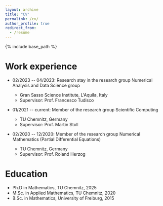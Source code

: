 ```yaml
---
layout: archive
title: "CV"
permalink: /cv/
author_profile: true
redirect_from:
  - /resume
---
```


{% include base_path %}

Work experience
======
* 02/2023 -- 04/2023: Research stay in the research group Numerical Analysis and Data Science group
  * Gran Sasso Science Institute, L'Aquila, Italy
  * Supervisor: Prof. Francesco Tudisco
  
* 01/2021 -- current: Member of the research group Scientific Computing
  * TU Chemnitz, Germany
  * Supervisor: Prof. Martin Stoll

* 02/2020 -- 12/2020: Member of the research group Numerical Mathematics (Partial Differential Equations)
  * TU Chemnitz, Germany
  * Supervisor: Prof. Roland Herzog
  
Education
======
* Ph.D in Mathematics, TU Chemnitz, 2025
* M.Sc. in Applied Mathematics, TU Chemnitz, 2020
* B.Sc. in Mathematics, University of Freiburg, 2015

